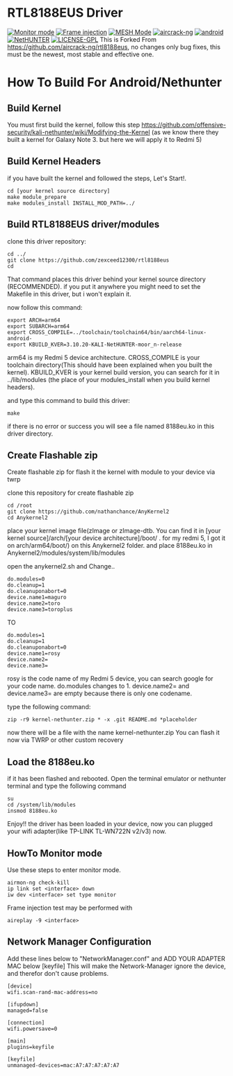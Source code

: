 
# RTL8188EUS Driver
[![Monitor mode](https://img.shields.io/badge/monitor%20mode-supported-brightgreen.svg)](#) [![Frame injection](https://img.shields.io/badge/frame%20injection-supported-brightgreen)](#) [![MESH Mode](https://img.shields.io/badge/mesh%20mode-supported-brightgreen.svg)](#) [![aircrack-ng](https://img.shields.io/badge/aircrack--ng-supported-blue.svg)](#) [![android](https://img.shields.io/badge/android-supported-blue.svg)](#) [![NetHUNTER](https://img.shields.io/badge/NetHUNTER-supported-red.svg)](#) [![LICENSE-GPL](https://img.shields.io/badge/license-GPL--v3.0-orange)](https://github.com/zexceed12300/rtl8188eus/blob/master/LICENSE)
This is Forked From https://github.com/aircrack-ng/rtl8188eus, no changes only bug fixes, this must be the newest, most stable and effective one.

# How To Build For Android/Nethunter
## Build Kernel
You must first build the kernel, follow this step https://github.com/offensive-security/kali-nethunter/wiki/Modifying-the-Kernel
(as we know there they built a kernel for Galaxy Note 3. but here we will apply it to Redmi 5)

## Build Kernel Headers
if you have built the kernel and followed the steps, Let's Start!. 
```
cd [your kernel source directory]
make module_prepare
make modules_install INSTALL_MOD_PATH=../
```
## Build RTL8188EUS driver/modules
clone this driver repository:
```
cd ../
git clone https://github.com/zexceed12300/rtl8188eus
cd
```
That command places this driver behind your kernel source directory (RECOMMENDED). if you put it anywhere you might need to set the Makefile in this driver, but i won't explain it.

now follow this command:
```
export ARCH=arm64
export SUBARCH=arm64
export CROSS_COMPILE=../toolchain/toolchain64/bin/aarch64-linux-android-
export KBUILD_KVER=3.10.20-KALI-NetHUNTER-moor_n-release
```
arm64 is my Redmi 5 device architecture. CROSS_COMPILE is your toolchain directory(This should have been explained when you built the kernel). KBUILD_KVER is your kernel build version, you can search for it in ../lib/modules (the place of your modules_install when you build kernel headers).


and type this command to build this driver: 
```
make
```
if there is no error or success you will see a file named 8188eu.ko in this driver directory. 
## Create Flashable zip 
Create flashable zip for flash it the kernel with module to your device via twrp

clone this repository for create flashable zip
```
cd /root
git clone https://github.com/nathanchance/AnyKernel2
cd Anykernel2
```
place your kernel image file(zImage or zImage-dtb. You can find it in [your kernel source]/arch/[your device architecture]/boot/ . for my redmi 5, I got it on arch/arm64/boot/) on this Anykernel2 folder. and place 8188eu.ko in Anykernel2/modules/system/lib/modules

open the anykernel2.sh and Change..
```
do.modules=0
do.cleanup=1
do.cleanuponabort=0
device.name1=maguro
device.name2=toro
device.name3=toroplus
```
TO
```
do.modules=1
do.cleanup=1
do.cleanuponabort=0
device.name1=rosy
device.name2=
device.name3=
```
rosy is the code name of my Redmi 5 device, you can search google for your code name. do.modules changes to 1. device.name2= and device.name3= are empty because there is only one codename.

type the following command:
```
zip -r9 kernel-nethunter.zip * -x .git README.md *placeholder
```
now there will be a file with the name kernel-nethunter.zip 
You can flash it now via TWRP or other custom recovery
## Load the 8188eu.ko
if it has been flashed and rebooted. Open the terminal emulator or nethunter terminal and type the following command
```
su
cd /system/lib/modules
insmod 8188eu.ko
```
Enjoy!! the driver has been loaded in your device, now you can plugged your wifi adapter(like TP-LINK TL-WN722N v2/v3) now.
## HowTo Monitor mode
Use these steps to enter monitor mode.
```
airmon-ng check-kill
ip link set <interface> down
iw dev <interface> set type monitor
```
Frame injection test may be performed with
```
aireplay -9 <interface>
```
## Network Manager Configuration
Add these lines below to "NetworkManager.conf" and ADD YOUR ADAPTER MAC below [keyfile] This will make the Network-Manager ignore the device, and therefor don't cause problems.
```
[device]
wifi.scan-rand-mac-address=no

[ifupdown]
managed=false

[connection]
wifi.powersave=0

[main]
plugins=keyfile

[keyfile]
unmanaged-devices=mac:A7:A7:A7:A7:A7
```
